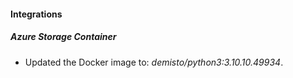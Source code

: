 #### Integrations
##### Azure Storage Container
- Updated the Docker image to: *demisto/python3:3.10.10.49934*.
